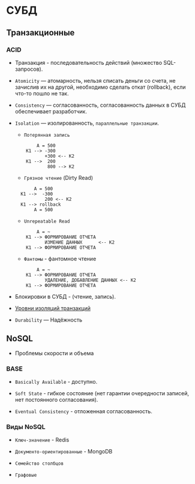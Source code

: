 # СУБД

## Транзакционные

### ACID

* Транзакция - последовательность действий (множество SQL-запросов).

* `Atomicity` — атомарность, нельзя списать деньги со счета, не зачислив их на другой, необходимо сделать откат (rollback), если что-то пошло не так.

* `Consistency` — согласованность, согласованность данных в СУБД обеспечивает разработчик.

* `Isolation` — изолированность, `параллельные транзакции`.

	* `Потерянная запись`

	```
		    A = 500
		K1 --> -300
               +300 <-- K2
        K1 -->  200
                800 --> K2        
	```

	* `Грязное чтение` (Dirty Read)

	```
	       A = 500
	  K1 -->  -300
	           200 <-- K2
	  K1 --> rollback
	       A = 500  
	```

	*  `Unrepeatable Read`

	```
			A = ~
		K1 --> ФОРМИРОВАНИЕ ОТЧЕТА
		       ИЗМЕНИЕ ДАННЫХ      <-- K2
		K1 --> ФОРМИРОВАНИЕ ОТЧЕТА				
	```

	* `Фантомы` - фантомное чтение

	```
			A = ~
		K1 --> ФОРМИРОВАНИЕ ОТЧЕТА
		       УДАЛЕНИЕ, ДОБАВЛЕНИЕ ДАННЫХ <-- K2
		K1 --> ФОРМИРОВАНИЕ ОТЧЕТА				
	```

* Блокировки в СУБД - (чтение, запись).

* [Уровни изоляций транзакций](https://www.postgresql.org/docs/9.5/transaction-iso.html)


* `Durability` — Надёжность

## NoSQL

* Проблемы скорости и объема

### BASE

* `Basically Available` - доступно.

* `Soft State` - гибкое состояние (нет гарантии очередности записей, нет постоянного согласования).

* `Eventual Consistency` - отложенная согласованность.

### Виды NoSQL

* `Ключ-значение` - Redis

* `Документо-ориентированные` - MongoDB

* `Семейство столбцов` 

* `Графовые`